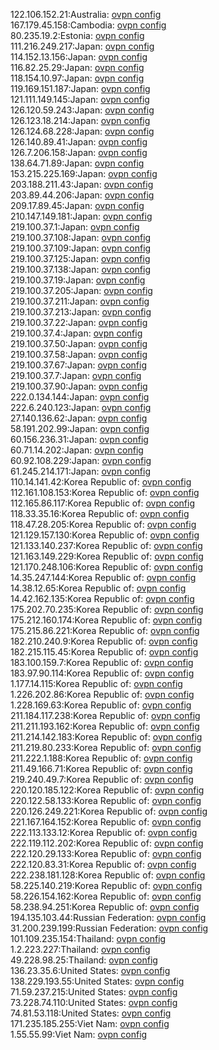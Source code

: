 122.106.152.21:Australia: [ovpn config](vpn/122_106_152_21.ovpn)  
167.179.45.158:Cambodia: [ovpn config](vpn/167_179_45_158.ovpn)  
80.235.19.2:Estonia: [ovpn config](vpn/80_235_19_2.ovpn)  
111.216.249.217:Japan: [ovpn config](vpn/111_216_249_217.ovpn)  
114.152.13.156:Japan: [ovpn config](vpn/114_152_13_156.ovpn)  
116.82.25.29:Japan: [ovpn config](vpn/116_82_25_29.ovpn)  
118.154.10.97:Japan: [ovpn config](vpn/118_154_10_97.ovpn)  
119.169.151.187:Japan: [ovpn config](vpn/119_169_151_187.ovpn)  
121.111.149.145:Japan: [ovpn config](vpn/121_111_149_145.ovpn)  
126.120.59.243:Japan: [ovpn config](vpn/126_120_59_243.ovpn)  
126.123.18.214:Japan: [ovpn config](vpn/126_123_18_214.ovpn)  
126.124.68.228:Japan: [ovpn config](vpn/126_124_68_228.ovpn)  
126.140.89.41:Japan: [ovpn config](vpn/126_140_89_41.ovpn)  
126.7.206.158:Japan: [ovpn config](vpn/126_7_206_158.ovpn)  
138.64.71.89:Japan: [ovpn config](vpn/138_64_71_89.ovpn)  
153.215.225.169:Japan: [ovpn config](vpn/153_215_225_169.ovpn)  
203.188.211.43:Japan: [ovpn config](vpn/203_188_211_43.ovpn)  
203.89.44.206:Japan: [ovpn config](vpn/203_89_44_206.ovpn)  
209.17.89.45:Japan: [ovpn config](vpn/209_17_89_45.ovpn)  
210.147.149.181:Japan: [ovpn config](vpn/210_147_149_181.ovpn)  
219.100.37.1:Japan: [ovpn config](vpn/219_100_37_1.ovpn)  
219.100.37.108:Japan: [ovpn config](vpn/219_100_37_108.ovpn)  
219.100.37.109:Japan: [ovpn config](vpn/219_100_37_109.ovpn)  
219.100.37.125:Japan: [ovpn config](vpn/219_100_37_125.ovpn)  
219.100.37.138:Japan: [ovpn config](vpn/219_100_37_138.ovpn)  
219.100.37.19:Japan: [ovpn config](vpn/219_100_37_19.ovpn)  
219.100.37.205:Japan: [ovpn config](vpn/219_100_37_205.ovpn)  
219.100.37.211:Japan: [ovpn config](vpn/219_100_37_211.ovpn)  
219.100.37.213:Japan: [ovpn config](vpn/219_100_37_213.ovpn)  
219.100.37.22:Japan: [ovpn config](vpn/219_100_37_22.ovpn)  
219.100.37.4:Japan: [ovpn config](vpn/219_100_37_4.ovpn)  
219.100.37.50:Japan: [ovpn config](vpn/219_100_37_50.ovpn)  
219.100.37.58:Japan: [ovpn config](vpn/219_100_37_58.ovpn)  
219.100.37.67:Japan: [ovpn config](vpn/219_100_37_67.ovpn)  
219.100.37.7:Japan: [ovpn config](vpn/219_100_37_7.ovpn)  
219.100.37.90:Japan: [ovpn config](vpn/219_100_37_90.ovpn)  
222.0.134.144:Japan: [ovpn config](vpn/222_0_134_144.ovpn)  
222.6.240.123:Japan: [ovpn config](vpn/222_6_240_123.ovpn)  
27.140.136.62:Japan: [ovpn config](vpn/27_140_136_62.ovpn)  
58.191.202.99:Japan: [ovpn config](vpn/58_191_202_99.ovpn)  
60.156.236.31:Japan: [ovpn config](vpn/60_156_236_31.ovpn)  
60.71.14.202:Japan: [ovpn config](vpn/60_71_14_202.ovpn)  
60.92.108.229:Japan: [ovpn config](vpn/60_92_108_229.ovpn)  
61.245.214.171:Japan: [ovpn config](vpn/61_245_214_171.ovpn)  
110.14.141.42:Korea Republic of: [ovpn config](vpn/110_14_141_42.ovpn)  
112.161.108.153:Korea Republic of: [ovpn config](vpn/112_161_108_153.ovpn)  
112.165.86.117:Korea Republic of: [ovpn config](vpn/112_165_86_117.ovpn)  
118.33.35.16:Korea Republic of: [ovpn config](vpn/118_33_35_16.ovpn)  
118.47.28.205:Korea Republic of: [ovpn config](vpn/118_47_28_205.ovpn)  
121.129.157.130:Korea Republic of: [ovpn config](vpn/121_129_157_130.ovpn)  
121.133.140.237:Korea Republic of: [ovpn config](vpn/121_133_140_237.ovpn)  
121.163.149.229:Korea Republic of: [ovpn config](vpn/121_163_149_229.ovpn)  
121.170.248.106:Korea Republic of: [ovpn config](vpn/121_170_248_106.ovpn)  
14.35.247.144:Korea Republic of: [ovpn config](vpn/14_35_247_144.ovpn)  
14.38.12.65:Korea Republic of: [ovpn config](vpn/14_38_12_65.ovpn)  
14.42.162.135:Korea Republic of: [ovpn config](vpn/14_42_162_135.ovpn)  
175.202.70.235:Korea Republic of: [ovpn config](vpn/175_202_70_235.ovpn)  
175.212.160.174:Korea Republic of: [ovpn config](vpn/175_212_160_174.ovpn)  
175.215.86.221:Korea Republic of: [ovpn config](vpn/175_215_86_221.ovpn)  
182.210.240.9:Korea Republic of: [ovpn config](vpn/182_210_240_9.ovpn)  
182.215.115.45:Korea Republic of: [ovpn config](vpn/182_215_115_45.ovpn)  
183.100.159.7:Korea Republic of: [ovpn config](vpn/183_100_159_7.ovpn)  
183.97.90.114:Korea Republic of: [ovpn config](vpn/183_97_90_114.ovpn)  
1.177.14.115:Korea Republic of: [ovpn config](vpn/1_177_14_115.ovpn)  
1.226.202.86:Korea Republic of: [ovpn config](vpn/1_226_202_86.ovpn)  
1.228.169.63:Korea Republic of: [ovpn config](vpn/1_228_169_63.ovpn)  
211.184.117.238:Korea Republic of: [ovpn config](vpn/211_184_117_238.ovpn)  
211.211.193.162:Korea Republic of: [ovpn config](vpn/211_211_193_162.ovpn)  
211.214.142.183:Korea Republic of: [ovpn config](vpn/211_214_142_183.ovpn)  
211.219.80.233:Korea Republic of: [ovpn config](vpn/211_219_80_233.ovpn)  
211.222.1.188:Korea Republic of: [ovpn config](vpn/211_222_1_188.ovpn)  
211.49.166.71:Korea Republic of: [ovpn config](vpn/211_49_166_71.ovpn)  
219.240.49.7:Korea Republic of: [ovpn config](vpn/219_240_49_7.ovpn)  
220.120.185.122:Korea Republic of: [ovpn config](vpn/220_120_185_122.ovpn)  
220.122.58.133:Korea Republic of: [ovpn config](vpn/220_122_58_133.ovpn)  
220.126.249.221:Korea Republic of: [ovpn config](vpn/220_126_249_221.ovpn)  
221.167.164.152:Korea Republic of: [ovpn config](vpn/221_167_164_152.ovpn)  
222.113.133.12:Korea Republic of: [ovpn config](vpn/222_113_133_12.ovpn)  
222.119.112.202:Korea Republic of: [ovpn config](vpn/222_119_112_202.ovpn)  
222.120.29.133:Korea Republic of: [ovpn config](vpn/222_120_29_133.ovpn)  
222.120.83.31:Korea Republic of: [ovpn config](vpn/222_120_83_31.ovpn)  
222.238.181.128:Korea Republic of: [ovpn config](vpn/222_238_181_128.ovpn)  
58.225.140.219:Korea Republic of: [ovpn config](vpn/58_225_140_219.ovpn)  
58.226.154.162:Korea Republic of: [ovpn config](vpn/58_226_154_162.ovpn)  
58.238.94.251:Korea Republic of: [ovpn config](vpn/58_238_94_251.ovpn)  
194.135.103.44:Russian Federation: [ovpn config](vpn/194_135_103_44.ovpn)  
31.200.239.199:Russian Federation: [ovpn config](vpn/31_200_239_199.ovpn)  
101.109.235.154:Thailand: [ovpn config](vpn/101_109_235_154.ovpn)  
1.2.223.227:Thailand: [ovpn config](vpn/1_2_223_227.ovpn)  
49.228.98.25:Thailand: [ovpn config](vpn/49_228_98_25.ovpn)  
136.23.35.6:United States: [ovpn config](vpn/136_23_35_6.ovpn)  
138.229.193.55:United States: [ovpn config](vpn/138_229_193_55.ovpn)  
71.59.237.215:United States: [ovpn config](vpn/71_59_237_215.ovpn)  
73.228.74.110:United States: [ovpn config](vpn/73_228_74_110.ovpn)  
74.81.53.118:United States: [ovpn config](vpn/74_81_53_118.ovpn)  
171.235.185.255:Viet Nam: [ovpn config](vpn/171_235_185_255.ovpn)  
1.55.55.99:Viet Nam: [ovpn config](vpn/1_55_55_99.ovpn)  
